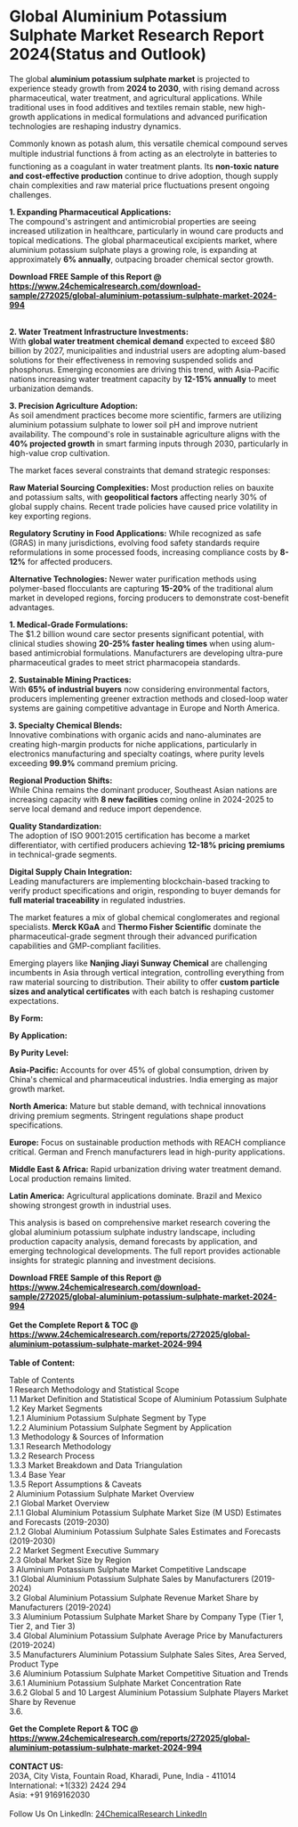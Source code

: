 <h1>Global Aluminium Potassium Sulphate Market Research Report 2024(Status and Outlook)</h1><p>The global <strong>aluminium potassium sulphate market</strong> is projected to experience steady growth from <strong>2024 to 2030</strong>, with rising demand across pharmaceutical, water treatment, and agricultural applications. While traditional uses in food additives and textiles remain stable, new high-growth applications in medical formulations and advanced purification technologies are reshaping industry dynamics.</p><p>Commonly known as potash alum, this versatile chemical compound serves multiple industrial functions â from acting as an electrolyte in batteries to functioning as a coagulant in water treatment plants. Its <strong>non-toxic nature and cost-effective production</strong> continue to drive adoption, though supply chain complexities and raw material price fluctuations present ongoing challenges.</p><p><strong>1. Expanding Pharmaceutical Applications:</strong><br>
The compound's astringent and antimicrobial properties are seeing increased utilization in healthcare, particularly in wound care products and topical medications. The global pharmaceutical excipients market, where aluminium potassium sulphate plays a growing role, is expanding at approximately <strong>6% annually</strong>, outpacing broader chemical sector growth.</p><div><b>Download FREE Sample of this Report @ 
            <a href="https://www.24chemicalresearch.com/download-sample/272025/global-aluminium-potassium-sulphate-market-2024-994">
            https://www.24chemicalresearch.com/download-sample/272025/global-aluminium-potassium-sulphate-market-2024-994</a></b></div><br><p><strong>2. Water Treatment Infrastructure Investments:</strong><br>
With <strong>global water treatment chemical demand</strong> expected to exceed $80 billion by 2027, municipalities and industrial users are adopting alum-based solutions for their effectiveness in removing suspended solids and phosphorus. Emerging economies are driving this trend, with Asia-Pacific nations increasing water treatment capacity by <strong>12-15% annually</strong> to meet urbanization demands.</p><p><strong>3. Precision Agriculture Adoption:</strong><br>
As soil amendment practices become more scientific, farmers are utilizing aluminium potassium sulphate to lower soil pH and improve nutrient availability. The compound's role in sustainable agriculture aligns with the <strong>40% projected growth</strong> in smart farming inputs through 2030, particularly in high-value crop cultivation.</p><p>The market faces several constraints that demand strategic responses:</p><p><strong>Raw Material Sourcing Complexities:</strong> Most production relies on bauxite and potassium salts, with <strong>geopolitical factors</strong> affecting nearly 30% of global supply chains. Recent trade policies have caused price volatility in key exporting regions.</p><p><strong>Regulatory Scrutiny in Food Applications:</strong> While recognized as safe (GRAS) in many jurisdictions, evolving food safety standards require reformulations in some processed foods, increasing compliance costs by <strong>8-12%</strong> for affected producers.</p><p><strong>Alternative Technologies:</strong> Newer water purification methods using polymer-based flocculants are capturing <strong>15-20%</strong> of the traditional alum market in developed regions, forcing producers to demonstrate cost-benefit advantages. </p><p><strong>1. Medical-Grade Formulations:</strong><br>
The $1.2 billion wound care sector presents significant potential, with clinical studies showing <strong>20-25% faster healing times</strong> when using alum-based antimicrobial formulations. Manufacturers are developing ultra-pure pharmaceutical grades to meet strict pharmacopeia standards.</p><p><strong>2. Sustainable Mining Practices:</strong><br>
With <strong>65% of industrial buyers</strong> now considering environmental factors, producers implementing greener extraction methods and closed-loop water systems are gaining competitive advantage in Europe and North America.</p><p><strong>3. Specialty Chemical Blends:</strong><br>
Innovative combinations with organic acids and nano-aluminates are creating high-margin products for niche applications, particularly in electronics manufacturing and specialty coatings, where purity levels exceeding <strong>99.9%</strong> command premium pricing.</p><p><strong>Regional Production Shifts:</strong><br>
	While China remains the dominant producer, Southeast Asian nations are increasing capacity with <strong>8 new facilities</strong> coming online in 2024-2025 to serve local demand and reduce import dependence.</p><p><strong>Quality Standardization:</strong><br>
	The adoption of ISO 9001:2015 certification has become a market differentiator, with certified producers achieving <strong>12-18% pricing premiums</strong> in technical-grade segments.</p><p><strong>Digital Supply Chain Integration:</strong><br>
	Leading manufacturers are implementing blockchain-based tracking to verify product specifications and origin, responding to buyer demands for <strong>full material traceability</strong> in regulated industries.</p><p>The market features a mix of global chemical conglomerates and regional specialists. <strong>Merck KGaA</strong> and <strong>Thermo Fisher Scientific</strong> dominate the pharmaceutical-grade segment through their advanced purification capabilities and GMP-compliant facilities.</p><p>Emerging players like <strong>Nanjing Jiayi Sunway Chemical</strong> are challenging incumbents in Asia through vertical integration, controlling everything from raw material sourcing to distribution. Their ability to offer <strong>custom particle sizes and analytical certificates</strong> with each batch is reshaping customer expectations.</p><p><strong>By Form:</strong></p><p><strong>By Application:</strong></p><p><strong>By Purity Level:</strong></p><p><strong>Asia-Pacific:</strong> Accounts for over 45% of global consumption, driven by China's chemical and pharmaceutical industries. India emerging as major growth market.</p><p><strong>North America:</strong> Mature but stable demand, with technical innovations driving premium segments. Stringent regulations shape product specifications.</p><p><strong>Europe:</strong> Focus on sustainable production methods with REACH compliance critical. German and French manufacturers lead in high-purity applications.</p><p><strong>Middle East &amp; Africa:</strong> Rapid urbanization driving water treatment demand. Local production remains limited.</p><p><strong>Latin America:</strong> Agricultural applications dominate. Brazil and Mexico showing strongest growth in industrial uses.</p><p>This analysis is based on comprehensive market research covering the global aluminium potassium sulphate industry landscape, including production capacity analysis, demand forecasts by application, and emerging technological developments. The full report provides actionable insights for strategic planning and investment decisions.</p><div><b>Download FREE Sample of this Report @ 
            <a href="https://www.24chemicalresearch.com/download-sample/272025/global-aluminium-potassium-sulphate-market-2024-994">
            https://www.24chemicalresearch.com/download-sample/272025/global-aluminium-potassium-sulphate-market-2024-994</a></b></div><br><div><b>Get the Complete Report & TOC @ 
            <a href="https://www.24chemicalresearch.com/reports/272025/global-aluminium-potassium-sulphate-market-2024-994">
            https://www.24chemicalresearch.com/reports/272025/global-aluminium-potassium-sulphate-market-2024-994</a></b></div><br>
            <b>Table of Content:</b><p>Table of Contents<br />
1 Research Methodology and Statistical Scope<br />
1.1 Market Definition and Statistical Scope of Aluminium Potassium Sulphate<br />
1.2 Key Market Segments<br />
1.2.1 Aluminium Potassium Sulphate Segment by Type<br />
1.2.2 Aluminium Potassium Sulphate Segment by Application<br />
1.3 Methodology & Sources of Information<br />
1.3.1 Research Methodology<br />
1.3.2 Research Process<br />
1.3.3 Market Breakdown and Data Triangulation<br />
1.3.4 Base Year<br />
1.3.5 Report Assumptions & Caveats<br />
2 Aluminium Potassium Sulphate Market Overview<br />
2.1 Global Market Overview<br />
2.1.1 Global Aluminium Potassium Sulphate Market Size (M USD) Estimates and Forecasts (2019-2030)<br />
2.1.2 Global Aluminium Potassium Sulphate Sales Estimates and Forecasts (2019-2030)<br />
2.2 Market Segment Executive Summary<br />
2.3 Global Market Size by Region<br />
3 Aluminium Potassium Sulphate Market Competitive Landscape<br />
3.1 Global Aluminium Potassium Sulphate Sales by Manufacturers (2019-2024)<br />
3.2 Global Aluminium Potassium Sulphate Revenue Market Share by Manufacturers (2019-2024)<br />
3.3 Aluminium Potassium Sulphate Market Share by Company Type (Tier 1, Tier 2, and Tier 3)<br />
3.4 Global Aluminium Potassium Sulphate Average Price by Manufacturers (2019-2024)<br />
3.5 Manufacturers Aluminium Potassium Sulphate Sales Sites, Area Served, Product Type<br />
3.6 Aluminium Potassium Sulphate Market Competitive Situation and Trends<br />
3.6.1 Aluminium Potassium Sulphate Market Concentration Rate<br />
3.6.2 Global 5 and 10 Largest Aluminium Potassium Sulphate Players Market Share by Revenue<br />
3.6.</p><div><b>Get the Complete Report & TOC @ 
            <a href="https://www.24chemicalresearch.com/reports/272025/global-aluminium-potassium-sulphate-market-2024-994">
            https://www.24chemicalresearch.com/reports/272025/global-aluminium-potassium-sulphate-market-2024-994</a></b></div><br><b>CONTACT US:</b><br>
            203A, City Vista, Fountain Road, Kharadi, Pune, India - 411014<br>
            International: +1(332) 2424 294<br>
            Asia: +91 9169162030 <br><br>
            Follow Us On LinkedIn: <a href="https://www.linkedin.com/company/24chemicalresearch/">24ChemicalResearch LinkedIn</a>